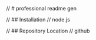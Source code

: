 
// # professional readme gen

// ## Installation
// node.js

// ## Repository Location
// github

            